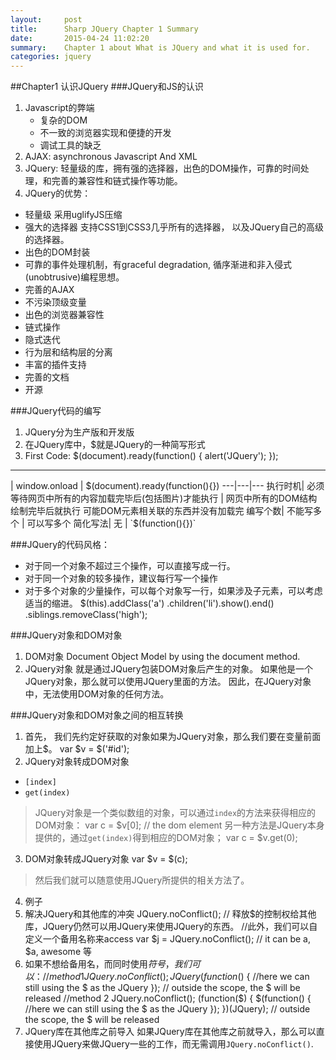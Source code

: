 ```yaml
---
layout:     post
title:      Sharp JQuery Chapter 1 Summary
date:       2015-04-24 11:02:20
summary:    Chapter 1 about What is JQuery and what it is used for.
categories: jquery
---
```


##Chapter1 认识JQuery
###JQuery和JS的认识
1. Javascript的弊端
   - 复杂的DOM
   - 不一致的浏览器实现和便捷的开发
   - 调试工具的缺乏
2. AJAX: asynchronous Javascript And XML
3. JQuery: 轻量级的库，拥有强的选择器，出色的DOM操作，可靠的时间处理，和完善的兼容性和链式操作等功能。
4. JQuery的优势：
 - 轻量级 采用uglifyJS压缩
 - 强大的选择器 支持CSS1到CSS3几乎所有的选择器， 以及JQuery自己的高级的选择器。
 - 出色的DOM封装
 - 可靠的事件处理机制，有graceful degradation, 循序渐进和非入侵式(unobtrusive)编程思想。
 - 完善的AJAX
 - 不污染顶级变量
 - 出色的浏览器兼容性
 - 链式操作
 - 隐式迭代
 - 行为层和结构层的分离
 - 丰富的插件支持
 - 完善的文档
 - 开源

###JQuery代码的编写
1. JQuery分为生产版和开发版
2. 在JQuery库中，$就是JQuery的一种简写形式
3. First Code:
        $(document).ready(function() {
            alert('JQuery');
        });
---

| window.onload | $(document).ready(function(){})
---|---|---
执行时机| 必须等待网页中所有的内容加载完毕后(包括图片)才能执行 | 网页中所有的DOM结构绘制完毕后就执行 可能DOM元素相关联的东西并没有加载完
编写个数| 不能写多个 | 可以写多个
简化写法| 无 | `$(function(){})`

###JQuery的代码风格：
 - 对于同一个对象不超过三个操作，可以直接写成一行。
 - 对于同一个对象的较多操作，建议每行写一个操作
 - 对于多个对象的少量操作，可以每个对象写一行，如果涉及子元素，可以考虑适当的缩进。
            $(this).addClass('a')
                .children('li').show().end()
            .siblings.removeClass('high');

###JQuery对象和DOM对象
1. DOM对象
 Document Object Model by using the document method.
2. JQuery对象
 就是通过JQuery包装DOM对象后产生的对象。
 如果他是一个JQuery对象，那么就可以使用JQuery里面的方法。
 因此，在JQuery对象中，无法使用DOM对象的任何方法。

###JQuery对象和DOM对象之间的相互转换
1. 首先， 我们先约定好获取的对象如果为JQuery对象，那么我们要在变量前面加上$。
        var $v = $('#id');
2. JQuery对象转成DOM对象
 - `[index]`
 - `get(index)`
>JQuery对象是一个类似数组的对象，可以通过`index`的方法来获得相应的DOM对象：
            var c = $v[0]; // the dom element
>另一种方法是JQuery本身提供的，通过`get(index)`得到相应的DOM对象；
            var c = $v.get(0);
3. DOM对象转成JQuery对象
        var $v = $(c);
>然后我们就可以随意使用JQuery所提供的相关方法了。
4. 例子
5. 解决JQuery和其他库的冲突
        JQuery.noConflict(); // 释放$的控制权给其他库，JQuery仍然可以用JQuery来使用JQuery的东西。
        //此外，我们可以自定义一个备用名称来access
        var $j = JQuery.noConflict();
        // it can be a, $a, awesome 等
6. 如果不想给备用名，而同时使用$符号，我们可以：
        //method 1
        JQuery.noConflict();
        JQuery(function($) {
            //here we can still using the $ as the JQuery
        });
        // outside the scope, the $ will be released
        //method 2
        JQuery.noConflict();
        (function($) {
            $(function() {
            //here we can still using the $ as the JQuery
            });
        })(JQuery);
        // outside the scope, the $ will be released
7. JQuery库在其他库之前导入
如果JQuery库在其他库之前就导入，那么可以直接使用JQuery来做JQuery一些的工作，而无需调用`JQuery.noConflict()`.